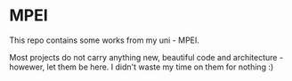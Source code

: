 # MPEI

This repo contains some works from my uni - MPEI.

Most projects do not carry anything new, beautiful code and architecture - howewer, let them be here. I didn't waste my time on them for nothing :)
